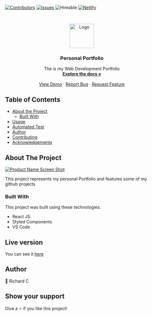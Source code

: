 [![Contributors][contributors-shield]][contributors-url]
[![Issues][issues-shield]][issues-url]
![Hireable](https://cdn.rawgit.com/hiendv/hireable/master/styles/default/yes.svg)
[![Netlify][netlify-shield]][netlify-url]

<!-- PROJECT LOGO -->
<br />
<p align="center">
  <a href="https://github.com/rammazzoti2000/personal_portfolio">
    <img src="images/microverse.png" alt="Logo" width="80" height="80">
  </a>

  <h3 align="center">Personal Portfolio</h3>

  <p align="center">
    The is my Web Development Portfolio
    <br />
    <a href="https://github.com/MeRichard123/Portfolio"><strong>Explore the docs »</strong></a>
    <br />
    <br />
    <a href="https://richardcoric.netlify.app/">View Demo</a>
    ·
    <a href="https://github.com/MeRichard123/Portfolio/ssues">Report Bug</a>
    ·
    <a href="https://github.com/MeRichard123/Portfolio/issues">Request Feature</a>
  </p>
</p>

<!-- TABLE OF CONTENTS -->
## Table of Contents

* [About the Project](#about-the-project)
  * [Built With](#built-with)
* [Usage](#usage)
* [Automated Test](#automated-test)
* [Author](#author)
* [Contributing](#contributing)
* [Acknowledgements](#acknowledgements)

<!-- ABOUT THE PROJECT -->
## About The Project

[![Product Name Screen Shot][product-screenshot]](https://richardcoric.netlify.app/)

This project represents my personal Portfolio and features some of my github projects

### Built With
This project was built using these technologies.
* React JS
* Styled Components
* VS Code


<!-- LIVE VERSION -->
## Live version

You can see it [here](https://richardcoric.netlify.app/)


<!-- CONTACT -->
## Author
👤 Richard C

## Show your support

Give a :star: if you like this project!


<!-- MARKDOWN LINKS & IMAGES -->
<!-- https://www.markdownguide.org/basic-syntax/#reference-style-links -->
[contributors-shield]: https://img.shields.io/github/contributors/rammazzoti2000/personal_portfolio.svg?styles/default/yes.svg
[contributors-url]: https://github.com/MeRichard123/Portfolio/graphs/contributors
[issues-shield]: https://img.shields.io/github/issues/rammazzoti2000/personal_portfolio.svg?styles/default/yes.svg
[issues-url]: https://github.com/MeRichard123/Portfolio/issues
[netlify-shield]: https://api.netlify.com/api/v1/badges/f88e03cf-ec7b-4593-ac9b-54e4dabffa33/deploy-status
[netlify-url]: https://app.netlify.com/sites/alex-bangau/deploys
[product-screenshot]: images/screenshot.png

